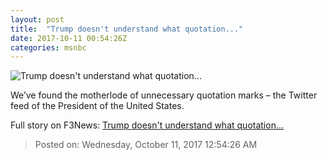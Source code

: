 ```yaml
---
layout: post
title:  "Trump doesn't understand what quotation..."
date: 2017-10-11 00:54:26Z
categories: msnbc
---
```


![Trump doesn't understand what quotation...](http://media1.s-nbcnews.com/j/MSNBC/Components/Video/201710/MNBC-CH-XXXXXXXX_CLN_SDO-3A2_20-00_ALL_IN_with_CHRIS_HAYES_AS_frame_94420.video_1067x600.jpg)

We’ve found the motherlode of unnecessary quotation marks – the Twitter feed of the President of the United States.


Full story on F3News: [Trump doesn't understand what quotation...](http://www.f3nws.com/n/WBrRrD)

> Posted on: Wednesday, October 11, 2017 12:54:26 AM
